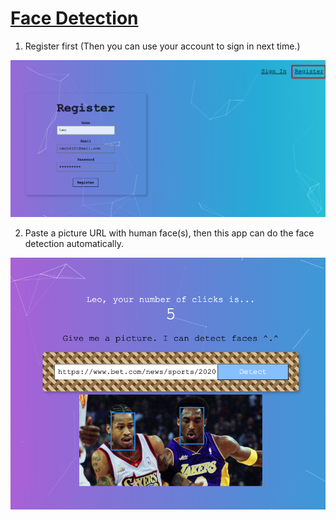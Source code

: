 # <a role="link" target="_blank" rel="noopener noreferrer" href="https://people-face-detect.herokuapp.com/">Face Detection</a>  
1. Register first (Then you can use your account to sign in next time.)   
<img src="register.png">  

2. Paste a picture URL with human face(s), then this app can do the face detection automatically.  
 
<img src="clip.png">

